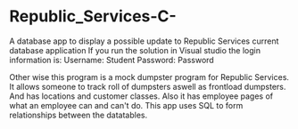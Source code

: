 # Republic_Services-C-
A database app to display a possible update to Republic Services current database application
If you run the solution in Visual studio the login information is: 
Username: Student
Password: Password

Other wise this program is a mock dumpster program for Republic Services. It allows someone to track roll of dumpsters aswell as frontload
dumpsters. And has locations and customer classes. Also it has employee pages of what an employee can and can't do.
This app uses SQL to form relationships between the datatables. 
